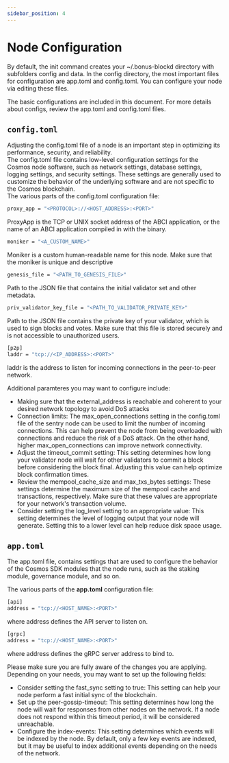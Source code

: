 ```yaml
---
sidebar_position: 4
---
```


# Node Configuration

By default, the init command creates your ~/.bonus-blockd directory with subfolders config and data. In the config directory, the most important files for configuration are app.toml and config.toml. You can configure your node via editing these files.<br/>

The basic configurations are included in this document. For more details about configs, review the app.toml and config.toml files.

## `config.toml`

Adjusting the config.toml file of a node is an important step in optimizing its performance, security, and reliability.<br/>
The config.toml file contains low-level configuration settings for the Cosmos node software, such as network settings, database settings, logging settings, and security settings. These settings are generally used to customize the behavior of the underlying software and are not specific to the Cosmos blockchain.<br/>
The various parts of the config.toml configuration file:

```bash
proxy_app = "<PROTOCOL>://<HOST_ADDRESS>:<PORT>"
```
ProxyApp is the TCP or UNIX socket address of the ABCI application, or the name of an ABCI application compiled in with the binary.


```bash
moniker = "<A_CUSTOM_NAME>"
```
Moniker is a custom human-readable name for this node. Make sure that the moniker is unique and descriptive

```bash
genesis_file = "<PATH_TO_GENESIS_FILE>"
```
Path to the JSON file that contains the initial validator set and other metadata.

```bash
priv_validator_key_file = "<PATH_TO_VALIDATOR_PRIVATE_KEY>"
```
Path to the JSON file contains the private key of your validator, which is used to sign blocks and votes. Make sure that this file is stored securely and is not accessible to unauthorized users.

```bash
[p2p]
laddr = "tcp://<IP_ADDRESS>:<PORT>"
```
laddr is the address to listen for incoming connections in the peer-to-peer network.<br/>

Additional paramteres you may want to configure include:
- Making sure that the external_address is reachable and coherent to your desired network topology to avoid DoS attacks
- Connection limits: The max_open_connections setting in the config.toml file of the sentry node can be used to limit the number of incoming connections. This can help prevent the node from being overloaded with connections and reduce the risk of a DoS attack. On the other hand, higher max_open_connections can improve network connectivity.
- Adjust the timeout_commit setting: This setting determines how long your validator node will wait for other validators to commit a block before considering the block final. Adjusting this value can help optimize block confirmation times.
- Review the mempool_cache_size and max_txs_bytes settings: These settings determine the maximum size of the mempool cache and transactions, respectively. Make sure that these values are appropriate for your network's transaction volume.
- Consider setting the log_level setting to an appropriate value: This setting determines the level of logging output that your node will generate. Setting this to a lower level can help reduce disk space usage.


## `app.toml`
The app.toml file, contains settings that are used to configure the behavior of the Cosmos SDK modules that the node runs, such as the staking module, governance module, and so on.<br/>

The various parts of the <strong>app.toml</strong> configuration file:

```bash
[api]
address = "tcp://<HOST_NAME>:<PORT>"
```
where address defines the API server to listen on.

```bash
[grpc]
address = "tcp://<HOST_NAME>:<PORT>"
```
where address defines the gRPC server address to bind to.

Please make sure you are fully aware of the changes you are applying. Depending on your needs, you may want to set up the following fields:
- Consider setting the fast_sync setting to true: This setting can help your node perform a fast initial sync of the blockchain.
- Set up the peer-gossip-timeout: This setting determines how long the node will wait for responses from other nodes on the network. If a node does not respond within this timeout period, it will be considered unreachable.
- Configure the index-events: This setting determines which events will be indexed by the node. By default, only a few key events are indexed, but it may be useful to index additional events depending on the needs of the network.